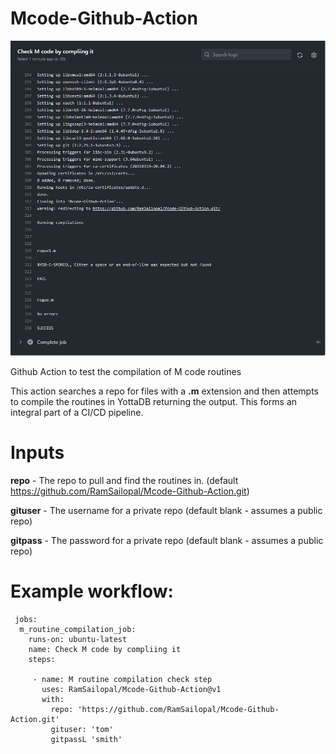 # Mcode-Github-Action

![Alt text](Github-Action.JPG?raw=true "Github Action view")

Github Action to test the compilation of M code routines

This action searches a repo for files with a **.m** extension and then attempts to compile the routines in YottaDB returning the output. This forms an integral part of a CI/CD pipeline.

# Inputs

**repo** - The repo to pull and find the routines in. (default https://github.com/RamSailopal/Mcode-Github-Action.git)

**gituser** - The username for a private repo (default blank - assumes a public repo)

**gitpass** - The password for a private repo (default blank - assumes a public repo)


# Example workflow:

     jobs:
      m_routine_compilation_job:
        runs-on: ubuntu-latest
        name: Check M code by compliing it
        steps:

         - name: M routine compilation check step
           uses: RamSailopal/Mcode-Github-Action@v1
           with:
             repo: 'https://github.com/RamSailopal/Mcode-Github-Action.git'
             gituser: 'tom'
             gitpassL 'smith'
            

             

           

